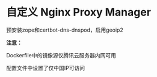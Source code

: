 # 自定义 Nginx Proxy Manager
预安装zope和certbot-dns-dnspod，启用geoip2

**注意：**

Dockerfile中的镜像源仅腾讯云服务器内网可用

配置文件中设置了仅中国IP可访问
